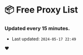 # :package: Free Proxy List
### Updated every 15 minutes.

- Last updated: `2024-05-17 22:49`

:heart:
